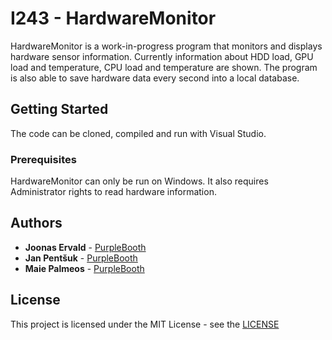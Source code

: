 # I243 - HardwareMonitor

HardwareMonitor is a work-in-progress program that monitors and displays hardware sensor information. Currently information about HDD load, GPU load and temperature, CPU load and temperature are shown. The program is also able to save hardware data every second into a local database.

## Getting Started

The code can be cloned, compiled and run with Visual Studio.

### Prerequisites

HardwareMonitor can only be run on Windows. It also requires Administrator rights to read hardware information.

## Authors

* **Joonas Ervald** - [PurpleBooth](https://github.com/PurpleBooth)
* **Jan Pentšuk** - [PurpleBooth](https://github.com/jpentsuk)
* **Maie Palmeos** - [PurpleBooth](https://github.com/mpalmeos)

## License

This project is licensed under the MIT License - see the [LICENSE](LICENCE)

